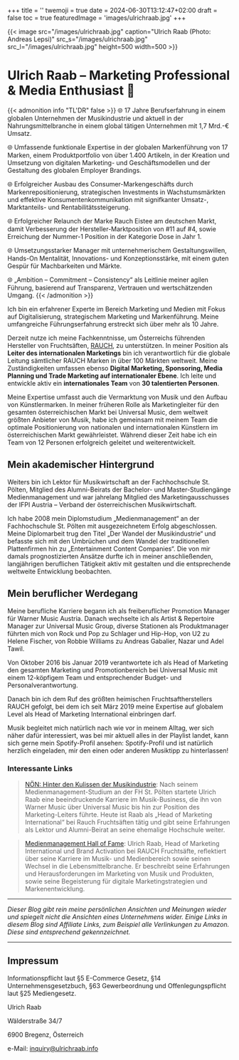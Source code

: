 +++
title = ''
twemoji = true
date = 2024-06-30T13:12:47+02:00
draft = false
toc = true
featuredImage = 'images/ulrichraab.jpg'
+++

{{< image src="/images/ulrichraab.jpg" caption="Ulrich Raab (Photo: Andreas Lepsi)" src_s="/images/ulrichraab.jpg" src_l="/images/ulrichraab.jpg" height=500 width=500 >}}

# Ulrich Raab – Marketing Professional & Media Enthusiast 🚀


{{< admonition info "TL'DR" false >}}
🌐 17 Jahre Berufserfahrung in einem globalen Unternehmen der Musikindustrie und aktuell in der Nahrungsmittelbranche in einem global tätigen Unternehmen mit 1,7 Mrd.-€ Umsatz. 

🌐 Umfassende funktionale Expertise in der globalen Markenführung von 17 Marken, einem Produktportfolio von über 1.400 Artikeln, in der Kreation und Umsetzung von digitalen Marketing- und Geschäftsmodellen und der Gestaltung des globalen Employer Brandings.

🌐 Erfolgreicher Ausbau des Consumer-Markengeschäfts durch Markenrepositionierung, strategischen Investments in Wachstumsmärkten und effektive Konsumentenkommunikation mit signifkanter Umsatz-, Marktanteils- und Rentabilitätssteigerung.

🌐 Erfolgreicher Relaunch der Marke Rauch Eistee am deutschen Markt, damit Verbesserung der Hersteller-Marktposition von #11 auf #4, sowie Erreichung der Nummer-1 Position in der Kategorie Dose in Jahr 1. 

🌐 Umsetzungsstarker Manager mit unternehmerischem Gestaltungswillen, Hands-On Mentalität, Innovations- und Konzeptionsstärke, mit einem guten Gespür für Machbarkeiten und Märkte.

🌐 „Ambition – Commitment – Consistency“ als Leitlinie meiner agilen Führung, basierend auf Transparenz, Vertrauen und wertschätzenden Umgang.
{{< /admonition >}}

Ich bin ein erfahrener Experte im Bereich Marketing und Medien mit Fokus auf Digitalisierung, strategischem Marketing und Markenführung. Meine umfangreiche Führungserfahrung erstreckt sich über mehr als 10 Jahre.

Derzeit nutze ich meine Fachkenntnisse, um Österreichs führenden Hersteller von Fruchtsäften, [RAUCH](https://www.rauch.cc), zu unterstützen. In meiner Position als **Leiter des internationalen Marketings** bin ich verantwortlich für die globale Leitung sämtlicher RAUCH Marken in über 100 Märkten weltweit. Meine Zuständigkeiten umfassen ebenso **Digital Marketing, Sponsoring, Media Planning und Trade Marketing auf internationaler Ebene**. Ich leite und entwickle aktiv ein **internationales Team** von **30 talentierten Personen**.

Meine Expertise umfasst auch die Vermarktung von Musik und den Aufbau von Künstlermarken. In meiner früheren Rolle als Marketingleiter für den gesamten österreichischen Markt bei Universal Music, dem weltweit größten Anbieter von Musik, habe ich gemeinsam mit meinem Team die optimale Positionierung von nationalen und internationalen Künstlern im österreichischen Markt gewährleistet. Während dieser Zeit habe ich ein Team von 12 Personen erfolgreich geleitet und weiterentwickelt.



## Mein akademischer Hintergrund
Weiters bin ich Lektor für Musikwirtschaft an der Fachhochschule St. Pölten, Mitglied des Alumni-Beirats der Bachelor- und Master-Studiengänge Medienmanagement und war jahrelang Mitglied des Marketingausschusses der IFPI Austria – Verband der österreichischen Musikwirtschaft.

Ich habe 2008 mein Diplomstudium „Medienmanagement“ an der Fachhochschule St. Pölten mit ausgezeichnetem Erfolg abgeschlossen. Meine Diplomarbeit trug den Titel „Der Wandel der Musikindustrie“ und befasste sich mit den Umbrüchen und dem Wandel der traditionellen Plattenfirmen hin zu „Entertainment Content Companies“.
Die von mir damals prognostizierten Ansätze durfte ich in meiner anschließenden, langjährigen beruflichen Tätigkeit aktiv mit gestalten und die entsprechende weltweite Entwicklung beobachten.


## Mein beruflicher Werdegang
Meine berufliche Karriere begann ich als freiberuflicher Promotion Manager für Warner Music Austria. Danach wechselte ich als Artist & Repertoire Manager zur Universal Music Group, diverse Stationen als Produktmanager führten mich von Rock und Pop zu Schlager und Hip-Hop, von U2 zu Helene Fischer, von Robbie Williams zu Andreas Gabalier, Nazar und Adel Tawil.

Von Oktober 2016 bis Januar 2019 verantwortete ich als Head of Marketing den gesamten Marketing und Promotionbereich bei Universal Music mit einem 12-köpfigem Team und entsprechender Budget- und Personalverantwortung.

Danach bin ich dem Ruf des größten heimischen Fruchtsaftherstellers RAUCH gefolgt, bei dem ich seit März 2019 meine Expertise auf globalem Level als Head of Marketing International einbringen darf.

Musik begleitet mich natürlich nach wie vor in meinem Alltag, wer sich näher dafür interessiert, was bei mir aktuell alles in der Playlist landet, kann sich gerne mein Spotify-Profil ansehen: Spotify-Profil und ist natürlich herzlich eingeladen, mir den einen oder anderen Musiktipp zu hinterlassen!

### Interessante Links
> [NÖN: Hinter den Kulissen der Musikindustrie](https://www.noen.at/thema/fachhochschulen/fh-st-poelten-hinter-den-kulissen-der-musik-industrie-st-poelten-fachhochschulen-2020-fh-st-poelten-191339196):
Nach seinem Medienmanagement-Studium an der FH St. Pölten startete Ulrich Raab eine beeindruckende Karriere im Musik-Business, die ihn von Warner Music über Universal Music bis hin zur Position des Marketing-Leiters führte. Heute ist Raab als „Head of Marketing International“ bei Rauch Fruchtsäften tätig und gibt seine Erfahrungen als Lektor und Alumni-Beirat an seine ehemalige Hochschule weiter.

> [Medienmanagement Hall of Fame](https://medienmachen.at/praxislabor/mm-hall-of-fame/ulrich-raab-aus-der-emotion-zum-hoeren-die-ich-zehn-jahre-vermarktet-habe-zur-emotion-zum-schmecken/):
Ulrich Raab, Head of Marketing International und Brand Activation bei RAUCH Fruchtsäfte, reflektiert über seine Karriere im Musik- und Medienbereich sowie seinen Wechsel in die Lebensmittelbranche. Er beschreibt seine Erfahrungen und Herausforderungen im Marketing von Musik und Produkten, sowie seine Begeisterung für digitale Marketingstrategien und Markenentwicklung.
___
*Dieser Blog gibt rein meine persönlichen Ansichten und Meinungen wieder und spiegelt nicht die Ansichten eines Unternehmens wider.
Einige Links in diesem Blog sind Affiliate Links, zum Beispiel alle Verlinkungen zu Amazon. Diese sind entsprechend gekennzeichnet.*
___

## Impressum
Informationspflicht laut §5 E-Commerce Gesetz, §14 Unternehmensgesetzbuch, §63 Gewerbeordnung und Offenlegungspflicht laut §25 Mediengesetz.

Ulrich Raab

Wälderstraße 34/7

6900 Bregenz, Österreich

e-Mail: inquiry@ulrichraab.info